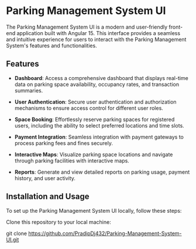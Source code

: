# Parking Management System UI

The Parking Management System UI is a modern and user-friendly front-end application built with Angular 15. This interface provides a seamless and intuitive experience for users to interact with the Parking Management System's features and functionalities.

## Features

- **Dashboard**: Access a comprehensive dashboard that displays real-time data on parking space availability, occupancy rates, and transaction summaries.

- **User Authentication**: Secure user authentication and authorization mechanisms to ensure access control for different user roles.

- **Space Booking**: Effortlessly reserve parking spaces for registered users, including the ability to select preferred locations and time slots.

- **Payment Integration**: Seamless integration with payment gateways to process parking fees and fines securely.

- **Interactive Maps**: Visualize parking space locations and navigate through parking facilities with interactive maps.

- **Reports**: Generate and view detailed reports on parking usage, payment history, and user activity.

## Installation and Usage

To set up the Parking Management System UI locally, follow these steps:

Clone this repository to your local machine:

   git clone https://github.com/PradipDj432/Parking-Management-System-UI.git
